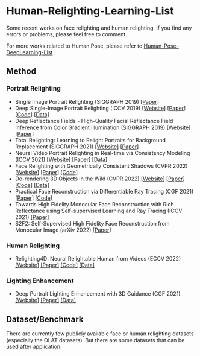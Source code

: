 # Human-Relighting-Learning-List

Some recent works on face relighting and human relighting. If you find any errors or problems, please feel free to comment.

For more works related to Human Pose, please refer to [Human-Pose-DeepLearning-List](https://github.com/WinstonDeng/Human-Pose-DeepLearning-List) .

## Method


### Portrait Relighting

- Single Image Portrait Relighting (SIGGRAPH 2019) [[Paper]](https://arxiv.org/abs/1905.00824)
- Deep Single-Image Portrait Relighting (ICCV 2019) [[Website]](https://zhhoper.github.io/dpr.html) [[Paper]](https://zhhoper.github.io/paper/zhou_ICCV2019_DPR.pdf) [[Code]](https://github.com/zhhoper/DPR) [[Data]](https://drive.google.com/drive/folders/10luekF8vV5vo2GFYPRCe9Rm2Xy2DwHkT?usp=sharing) 
- Deep Reflectance Fields - High-Quality Facial Reflectance Field Inference from Color Gradient Illumination (SIGGRAPH 2019) [[Website]](https://vcai.mpi-inf.mpg.de/projects/DeepReflectanceFields/) [[Paper]](https://vcai.mpi-inf.mpg.de/projects/DeepReflectanceFields/DRF.pdf)
- Total Relighting: Learning to Relight Portraits for Background Replacement (SIGGRAPH 2021) [[Website]](https://augmentedperception.github.io/total_relighting/) [[Paper]](https://augmentedperception.github.io/total_relighting/total_relighting_paper.pdf) 
- Neural Video Portrait Relighting in Real-time via Consistency Modeling (ICCV 2021) [[Website]](https://zhang-dragon.com/projects/nvpr/nvpr.html) [[Paper]](https://arxiv.org/abs/2104.00484) [[Data]](https://zhang-dragon.com/projects/nvpr/dataset.html) 
- Face Relighting with Geometrically Consistent Shadows (CVPR 2022) [[Website]](https://andrewhou1.github.io/) [[Paper]](https://arxiv.org/abs/2203.16681) [[Code]](https://github.com/andrewhou1/GeomConsistentFR) 
- De-rendering 3D Objects in the Wild (CVPR 2022)  [[Website]](https://www.robots.ox.ac.uk/~vgg/research/derender3d/) [[Paper]](https://arxiv.org/abs/2201.02279) [[Code]](https://github.com/Brummi/derender3d) [[Data]](https://www.robots.ox.ac.uk/~vgg/research/derender3d/data/COSy.tar) 
- Practical Face Reconstruction via Differentiable Ray Tracing (CGF 2021) [[Paper]](https://arxiv.org/abs/2101.05356) [[Code]](https://github.com/abdallahdib/NextFace)
- Towards High Fidelity Monocular Face Reconstruction with Rich Reflectance using Self-supervised Learning and Ray Tracing (ICCV 2021) [[Paper]](https://arxiv.org/abs/2103.15432)
- S2F2: Self-Supervised High Fidelity Face Reconstruction from Monocular Image (arXiv 2022) [[Paper]](https://arxiv.org/abs/2203.07732)

### Human Relighting

- Relighting4D: Neural Relightable Human from Videos (ECCV 2022) [[Website]](https://frozenburning.github.io/projects/relighting4d/) [[Paper]](https://arxiv.org/abs/2207.07104) [[Code]](https://github.com/FrozenBurning/Relighting4D) [[Data]](https://drive.google.com/drive/folders/10luekF8vV5vo2GFYPRCe9Rm2Xy2DwHkT?usp=sharing) 

### Lighting Enhancement

- Deep Portrait Lighting Enhancement with 3D Guidance (CGF 2021) [[Website]](https://cassiepython.github.io/egsr/index.html) [[Paper]](https://arxiv.org/abs/2108.02121) [[Data]](https://cassiepython.github.io/egsr/web_show_train.html) 

## Dataset/Benchmark

There are currently few publicly available face or human relighting datasets (especially the OLAT datasets). But there are some datasets that can be used after application.

